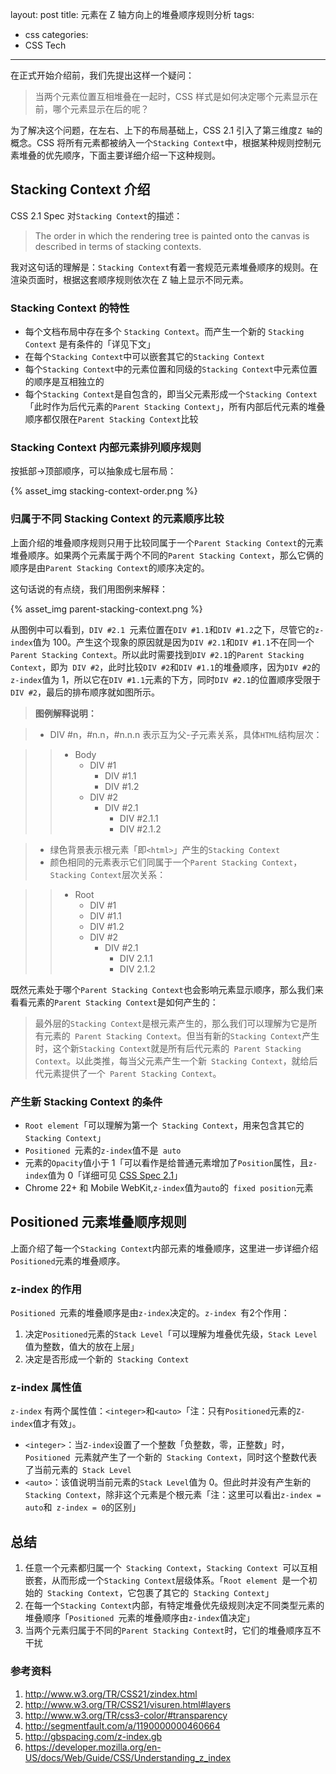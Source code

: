 layout: post
title: 元素在 Z 轴方向上的堆叠顺序规则分析
tags:
- css
categories:
- CSS Tech
---

在正式开始介绍前，我们先提出这样一个疑问：

> 当两个元素位置互相堆叠在一起时，CSS 样式是如何决定哪个元素显示在前，哪个元素显示在后的呢？

为了解决这个问题，在左右、上下的布局基础上，CSS 2.1 引入了第三维度`Z 轴`的概念。CSS 将所有元素都被纳入一个`Stacking Context`中，根据某种规则控制元素堆叠的优先顺序，下面主要详细介绍一下这种规则。

## Stacking Context 介绍

CSS 2.1 Spec 对`Stacking Context`的描述：
> The order in which the rendering tree is painted onto the canvas is described in terms of stacking contexts.

我对这句话的理解是：`Stacking Context`有着一套规范元素堆叠顺序的规则。在渲染页面时，根据这套顺序规则依次在 Z 轴上显示不同元素。

### Stacking Context 的特性


   * 每个文档布局中存在多个 `Stacking Context`。而产生一个新的 `Stacking Context` 是有条件的「详见下文」
   * 在每个`Stacking Context`中可以嵌套其它的`Stacking Context`
   * 每个`Stacking Context`中的元素位置和同级的`Stacking Context`中元素位置的顺序是互相独立的
   * 每个`Stacking Context`是自包含的，即当父元素形成一个`Stacking Context`「此时作为后代元素的`Parent Stacking Context`」，所有内部后代元素的堆叠顺序都仅限在`Parent Stacking Context`比较

### Stacking Context 内部元素排列顺序规则
按抵部->顶部顺序，可以抽象成七层布局：


{% asset_img stacking-context-order.png %}

### 归属于不同 Stacking Context 的元素顺序比较
上面介绍的堆叠顺序规则只用于比较同属于一个`Parent Stacking Context`的元素堆叠顺序。如果两个元素属于两个不同的`Parent Stacking Context`，那么它俩的顺序是由`Parent Stacking Context`的顺序决定的。

这句话说的有点绕，我们用图例来解释：

{% asset_img parent-stacking-context.png %}



从图例中可以看到，`DIV #2.1 `元素位置在` DIV #1.1 `和` DIV #1.2 `之下，尽管它的` z-index `值为 100。产生这个现象的原因就是因为` DIV #2.1 `和` DIV #1.1 `不在同一个`Parent Stacking Context`。所以此时需要找到` DIV #2.1 `的`Parent Stacking Context`，即为` DIV #2`，此时比较` DIV #2 `和` DIV #1.1 `的堆叠顺序，因为` DIV #2 `的`z-index`值为 1，所以它在` DIV #1.1 `元素的下方，同时` DIV #2.1 `的位置顺序受限于` DIV #2`，最后的排布顺序就如图所示。

> **图例解释说明：**

> * DIV #n，#n.n，#n.n.n 表示互为父-子元素关系，具体`HTML`结构层次：

> >  * Body
> >    * DIV #1
> >  	  * DIV #1.1
> >   	  * DIV #1.2
> >    * DIV #2
> >    	  * DIV #2.1
> >   		 * DIV #2.1.1
> >    		 * DIV #2.1.2

> * 绿色背景表示根元素「即`<html>`」产生的`Stacking Context`
> * 颜色相同的元素表示它们同属于一个`Parent Stacking Context`，`Stacking Context`层次关系：

> >  * Root
> >  	 * DIV #1
> >  	 * DIV #1.1
> >  	 * DIV #1.2 
> >  	 * DIV #2
> >  		* DIV #2.1
> >  			* DIV 2.1.1
> >  			* DIV 2.1.2


既然元素处于哪个` Parent Stacking Context `也会影响元素显示顺序，那么我们来看看元素的` Parent Stacking Context `是如何产生的：

> 最外层的` Stacking Context `是根元素产生的，那么我们可以理解为它是所有元素的` Parent Stacking Context`。但当有新的` Stacking Context `产生时，这个新` Stacking Context `就是所有后代元素的` Parent Stacking Context`。以此类推，每当父元素产生一个新` Stacking Context`，就给后代元素提供了一个` Parent Stacking Context`。

### 产生新 Stacking Context 的条件

   * `Root element`「可以理解为第一个` Stacking Context`，用来包含其它的` Stacking Context`」
   * `Positioned `元素的` z-index `值不是` auto`
   * 元素的` Opacity `值小于 1「可以看作是给普通元素增加了` Position `属性，且` z-index `值为 0「详细可见 [CSS Spec 2.1](http://www.w3.org/TR/css3-color/#transparency)」
   * Chrome 22+ 和 Mobile WebKit,` z-index `值为` auto `的` fixed position`元素

## Positioned 元素堆叠顺序规则
上面介绍了每一个` Stacking Context `内部元素的堆叠顺序，这里进一步详细介绍` Positioned `元素的堆叠顺序。

### z-index 的作用
`Positioned `元素的堆叠顺序是由` z-index `决定的。`z-index `有2个作用：

1. 决定` Positioned `元素的` Stack Level `「可以理解为堆叠优先级，`Stack Level `值为整数，值大的放在上层」
2. 决定是否形成一个新的` Stacking Context`

### z-index 属性值

`z-index` 有两个属性值：`<integer>`和`<auto>`「注：只有` Positioned `元素的` Z-index `值才有效」。

* `<integer>`：当` Z-index `设置了一个整数「负整数，零，正整数」时，`Positioned `元素就产生了一个新的` Stacking Context`，同时这个整数代表了当前元素的` Stack Level`
* `<auto>`：该值说明当前元素的` Stack Level `值为 0。但此时并没有产生新的` Stacking Context`，除非这个元素是个根元素「注：这里可以看出` z-index = auto `和` z-index = 0`的区别」

## 总结
1. 任意一个元素都归属一个` Stacking Context`，`Stacking Context `可以互相嵌套，从而形成一个` Stacking Context `层级体系。「`Root element `是一个初始的` Stacking Context`，它包裹了其它的` Stacking Context`」
2. 在每一个` Stacking Context `内部，有特定堆叠优先级规则决定不同类型元素的堆叠顺序「`Positioned `元素的堆叠顺序由` z-index `值决定」
3. 当两个元素归属于不同的` Parent Stacking Context `时，它们的堆叠顺序互不干扰


### 参考资料


  1. http://www.w3.org/TR/CSS21/zindex.html
  2. http://www.w3.org/TR/CSS21/visuren.html#layers
  3. http://www.w3.org/TR/css3-color/#transparency
  4. http://segmentfault.com/a/1190000000460664
  5. http://gbspacing.com/z-index.gb
  6. https://developer.mozilla.org/en-US/docs/Web/Guide/CSS/Understanding_z_index
